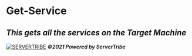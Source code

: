 # **Get-Service**
***This gets all the services on the Target Machine***
---
[![SERVERTRIBE](https://www.servertribe.com/wp-content/themes/mars/assets/images/attune_logo.svg)](https://www.servertribe.com/)
***&copy;2021 Powered by ServerTribe***
